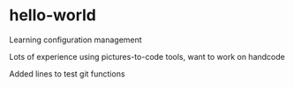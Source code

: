 # hello-world
Learning configuration management

Lots of experience using pictures-to-code tools, want to work on handcode

Added lines to test git functions
